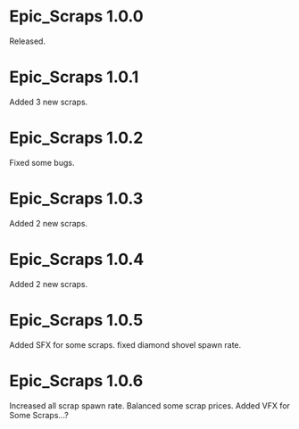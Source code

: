 # Epic_Scraps 1.0.0

Released.

# Epic_Scraps 1.0.1

Added 3 new scraps.

# Epic_Scraps 1.0.2

Fixed some bugs.

# Epic_Scraps 1.0.3

Added 2 new scraps.

# Epic_Scraps 1.0.4

Added 2 new scraps.

# Epic_Scraps 1.0.5

Added SFX for some scraps. fixed diamond shovel spawn rate.

# Epic_Scraps 1.0.6

Increased all scrap spawn rate. Balanced some scrap prices. Added VFX for Some Scraps...? 

